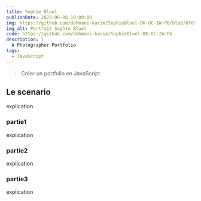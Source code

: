 ```yaml
---
title: Sophie Bluel
publishDate: 2023-06-08 10:00:00
img: https://github.com/dahmani-karim/SophieBluel-DK-OC-IW-P6/blob/8fd0d81bac9cacc47e36c092267145f1f8b2c744/FrontEnd/assets/images/sophie-bluel.png?raw=true
img_alt: Portrait Sophie Bluel
code: https://github.com/dahmani-karim/SophieBluel-DK-OC-IW-P6
description: |
  A Photographer Portfolio
tags:
  - JavaScript
---
```


> Créer un portfolio en JavaScript

## Le scenario

explication 

### partie1

explication

### partie2

explication

### partie3

explication
